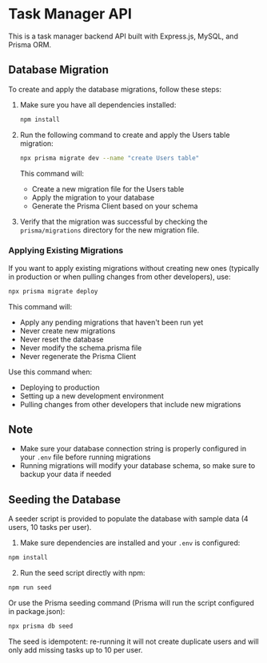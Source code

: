 # Task Manager API

This is a task manager backend API built with Express.js, MySQL, and Prisma ORM.

## Database Migration

To create and apply the database migrations, follow these steps:

1. Make sure you have all dependencies installed:
   ```bash
   npm install
   ```

2. Run the following command to create and apply the Users table migration:
   ```bash
   npx prisma migrate dev --name "create Users table"
   ```

   This command will:
   - Create a new migration file for the Users table
   - Apply the migration to your database
   - Generate the Prisma Client based on your schema

3. Verify that the migration was successful by checking the `prisma/migrations` directory for the new migration file.

### Applying Existing Migrations

If you want to apply existing migrations without creating new ones (typically in production or when pulling changes from other developers), use:
```bash
npx prisma migrate deploy
```

This command will:
- Apply any pending migrations that haven't been run yet
- Never create new migrations
- Never reset the database
- Never modify the schema.prisma file
- Never regenerate the Prisma Client

Use this command when:
- Deploying to production
- Setting up a new development environment
- Pulling changes from other developers that include new migrations

## Note
- Make sure your database connection string is properly configured in your `.env` file before running migrations
- Running migrations will modify your database schema, so make sure to backup your data if needed

## Seeding the Database

A seeder script is provided to populate the database with sample data (4 users, 10 tasks per user).

1. Make sure dependencies are installed and your `.env` is configured:
```bash
npm install
```

2. Run the seed script directly with npm:
```bash
npm run seed
```

Or use the Prisma seeding command (Prisma will run the script configured in package.json):
```bash
npx prisma db seed
```

The seed is idempotent: re-running it will not create duplicate users and will only add missing tasks up to 10 per user.